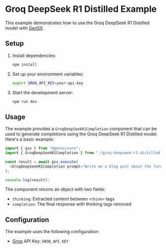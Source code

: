 # Groq DeepSeek R1 Distilled Example

This example demonstrates how to use the Groq DeepSeek R1 Distilled model with [GenSX](https://gensx.com).

## Setup

1. Install dependencies:

   ```bash
   npm install
   ```

2. Set up your environment variables:

   ```bash
   export GROQ_API_KEY=your-api-key
   ```

3. Start the development server:

   ```bash
   npm run dev
   ```

## Usage

The example provides a `GroqDeepSeekR1Completion` component that can be used to generate completions using the Groq DeepSeek R1 Distilled model. Here's a basic example:

```typescript
import { gsx } from "@gensx/core";
import { GroqDeepSeekR1Completion } from "./groq-deepseek-r1-distilled.js";

const result = await gsx.execute(
  <GroqDeepSeekR1Completion prompt="Write me a blog post about the future of AI." />
);

console.log(result);
```

The component returns an object with two fields:

- `thinking`: Extracted content between `<think>` tags
- `completion`: The final response with thinking tags removed

## Configuration

The example uses the following configuration:

- [Groq](https://groq.com) API Key: `GROQ_API_KEY`
